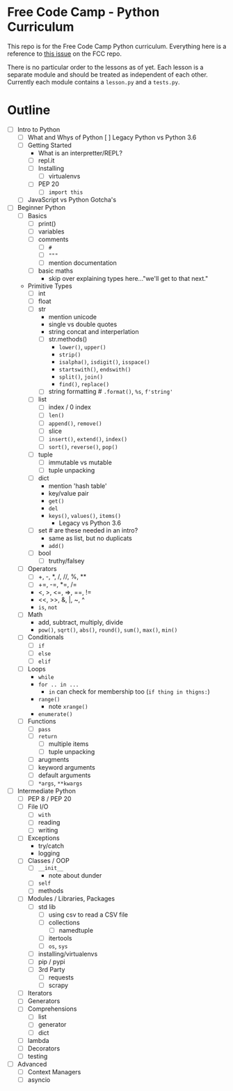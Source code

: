 # Free Code Camp - Python Curriculum
This repo is for the Free Code Camp Python curriculum. Everything here is a
reference to [this issue](https://github.com/freeCodeCamp/freeCodeCamp/issues/14588) on
the FCC repo.

There is no particular order to the lessons as of yet. Each lesson is a separate
module and should be treated as independent of each other. Currently each
module contains a `lesson.py` and a `tests.py`.

# Outline
- [ ] Intro to Python
    - [ ] What and Whys of Python [ ] Legacy Python vs Python 3.6
    - [ ] Getting Started
        - What is an interpretter/REPL?
        - [ ] repl.it
        - [ ] Installing
            - [ ] virtualenvs
        - [ ] PEP 20
            - [ ] `import this`
    - [ ] JavaScript vs Python Gotcha's
- [ ] Beginner Python
    - [ ] Basics
        - [ ] print()
        - [ ] variables
        - [ ] comments
            - [ ] `#`
            - [ ] `"""`
            - [ ] mention documentation
        - [ ] basic maths
            - skip over explaining types here..."we'll get to that next."
    - Primitive Types
        - [ ] int
        - [ ] float
        - [ ] str
            - mention unicode
            - single vs double quotes
            - string concat and interperlation
            - [ ] str.methods()
                - `lower()`, `upper()`
                - `strip()`
                - `isalpha()`, `isdigit()`, `isspace()`
                - `startswith()`, `endswith()`
                - `split()`, `join()`
                - `find()`, `replace()`
            - [ ] string formatting  # `.format()`, `%s`, `f'string'`
        - [ ] list
            - [ ] index / 0 index
            - [ ] `len()`
            - [ ] `append()`, `remove()`
            - [ ] slice
            - [ ] `insert()`, `extend()`, `index()`
            - [ ] `sort()`, `reverse()`, `pop()`
        - [ ] tuple
            - [ ] immutable vs mutable
            - [ ] tuple unpacking
        - [ ] dict
            - mention 'hash table'
            - key/value pair
            - `get()`
            - `del`
            - `keys()`, `values()`, `items()`
                - Legacy vs Python 3.6
        - [ ] set  # are these needed in an intro?
            - same as list, but no duplicats
            - `add()`
        - [ ] bool
            - [ ] truthy/falsey
    - [ ] Operators
        - [ ] +, -, *, /, //, %, **
        - [ ] +=, -=, *=, /=
        - <, >, <=, =>, ==, !=
        - <<, >>, &, |, ~, ^
        - `is`, `not`
    - [ ] Math
        - add, subtract, multiply, divide
        - `pow()`, `sqrt()`, `abs()`, `round()`, `sum()`, `max()`, `min()`
    - [ ] Conditionals
        - [ ] `if`
        - [ ] `else`
        - [ ] `elif`
    - [ ] Loops
        - `while`
        - `for .. in ...`
            - `in` can check for membership too (`if thing in thigns:`)
        - `range()`
            - note `xrange()`
        - `enumerate()`
    - [ ] Functions
        - [ ] `pass`
        - [ ] `return`
            - [ ] multiple items
            - [ ] tuple unpacking
        - [ ] arugments
        - [ ] keyword arguments
        - [ ] default arguments
        - [ ] `*args`, `**kwargs`

- [ ] Intermediate Python
    - [ ] PEP 8 / PEP 20
    - [ ] File I/O
        - [ ] `with`
        - [ ] reading
        - [ ] writing
    - [ ] Exceptions
        - try/catch
        - logging
    - [ ] Classes / OOP
        - [ ] `__init__`
            - note about dunder
        - [ ] `self`
        - [ ] methods
    - [ ] Modules / Libraries, Packages
        - [ ] std lib
            - [ ] using csv to read a CSV file
            - [ ] collections
                - [ ] namedtuple
            - [ ] itertools
            - [ ] `os`, `sys`
        - [ ] installing/virtualenvs
        - [ ] pip / pypi
        - [ ] 3rd Party
            - [ ] requests
            - [ ] scrapy
    - [ ] Iterators
    - [ ] Generators
    - [ ] Comprehensions
        - [ ] list
        - [ ] generator
        - [ ] dict
    - [ ] lambda
    - [ ] Decorators
    - [ ] testing

- [ ] Advanced
    - [ ] Context Managers
    - [ ] asyncio
